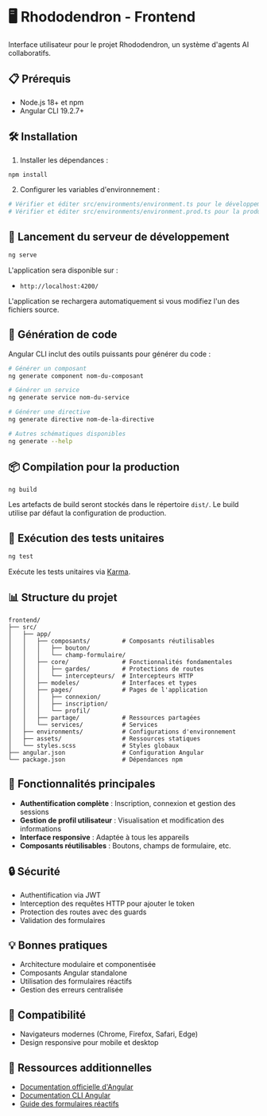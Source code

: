 # 🖥️ Rhododendron - Frontend

Interface utilisateur pour le projet Rhododendron, un système d'agents AI collaboratifs.

## 📋 Prérequis

- Node.js 18+ et npm
- Angular CLI 19.2.7+

## 🛠 Installation

1. Installer les dépendances :
```bash
npm install
```

2. Configurer les variables d'environnement :
```bash
# Vérifier et éditer src/environments/environment.ts pour le développement
# Vérifier et éditer src/environments/environment.prod.ts pour la production
```

## 🚀 Lancement du serveur de développement

```bash
ng serve
```

L'application sera disponible sur :
- `http://localhost:4200/`

L'application se rechargera automatiquement si vous modifiez l'un des fichiers source.

## 🔧 Génération de code

Angular CLI inclut des outils puissants pour générer du code :

```bash
# Générer un composant
ng generate component nom-du-composant

# Générer un service
ng generate service nom-du-service

# Générer une directive
ng generate directive nom-de-la-directive

# Autres schématiques disponibles
ng generate --help
```

## 📦 Compilation pour la production

```bash
ng build
```

Les artefacts de build seront stockés dans le répertoire `dist/`. Le build utilise par défaut la configuration de production.

## 🧪 Exécution des tests unitaires

```bash
ng test
```

Exécute les tests unitaires via [Karma](https://karma-runner.github.io).

## 📊 Structure du projet

```
frontend/
├── src/
│   ├── app/
│   │   ├── composants/         # Composants réutilisables
│   │   │   ├── bouton/
│   │   │   └── champ-formulaire/
│   │   ├── core/               # Fonctionnalités fondamentales
│   │   │   ├── gardes/         # Protections de routes
│   │   │   └── intercepteurs/  # Intercepteurs HTTP
│   │   ├── modeles/            # Interfaces et types
│   │   ├── pages/              # Pages de l'application
│   │   │   ├── connexion/
│   │   │   ├── inscription/
│   │   │   └── profil/
│   │   ├── partage/            # Ressources partagées
│   │   └── services/           # Services
│   ├── environments/           # Configurations d'environnement
│   ├── assets/                 # Ressources statiques
│   └── styles.scss             # Styles globaux
├── angular.json                # Configuration Angular
└── package.json                # Dépendances npm
```

## 🔑 Fonctionnalités principales

- **Authentification complète** : Inscription, connexion et gestion des sessions
- **Gestion de profil utilisateur** : Visualisation et modification des informations
- **Interface responsive** : Adaptée à tous les appareils
- **Composants réutilisables** : Boutons, champs de formulaire, etc.

## 🔒 Sécurité

- Authentification via JWT
- Interception des requêtes HTTP pour ajouter le token
- Protection des routes avec des guards
- Validation des formulaires

## 💡 Bonnes pratiques

- Architecture modulaire et componentisée
- Composants Angular standalone
- Utilisation des formulaires réactifs
- Gestion des erreurs centralisée

## 📱 Compatibilité

- Navigateurs modernes (Chrome, Firefox, Safari, Edge)
- Design responsive pour mobile et desktop

## 🔗 Ressources additionnelles

- [Documentation officielle d'Angular](https://angular.io/docs)
- [Documentation CLI Angular](https://angular.dev/tools/cli)
- [Guide des formulaires réactifs](https://angular.io/guide/reactive-forms)